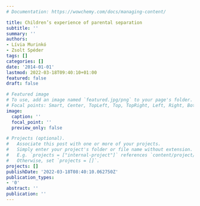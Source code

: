 ```yaml
---
# Documentation: https://wowchemy.com/docs/managing-content/

title: Children’s experience of parental separation
subtitle: ''
summary: ''
authors:
- Lívia Murinkó
- Zsolt Spéder
tags: []
categories: []
date: '2014-01-01'
lastmod: 2022-03-18T09:40:10+01:00
featured: false
draft: false

# Featured image
# To use, add an image named `featured.jpg/png` to your page's folder.
# Focal points: Smart, Center, TopLeft, Top, TopRight, Left, Right, BottomLeft, Bottom, BottomRight.
image:
  caption: ''
  focal_point: ''
  preview_only: false

# Projects (optional).
#   Associate this post with one or more of your projects.
#   Simply enter your project's folder or file name without extension.
#   E.g. `projects = ["internal-project"]` references `content/project/deep-learning/index.md`.
#   Otherwise, set `projects = []`.
projects: []
publishDate: '2022-03-18T08:40:10.062750Z'
publication_types:
- '0'
abstract: ''
publication: ''
---
```

